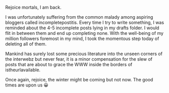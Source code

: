 Rejoice mortals, I am back.

I was unfortunately suffering from the common malady among aspiring bloggers called incompletepostitis. 
Every time I try to write something, I was reminded about the 4-5 incomplete posts lying in my drafts folder. I would flit in between them 
and end up completing none. With the well-being of my million followers foremost in my mind, I took the momentous step today of deleting 
all of them.

Mankind has surely lost some precious literature into the unseen corners of the interwebz but never fear, it is a minor compensation for 
the slew of posts that are about to grace the WWW inside the borders of istheurlavailable.

Once again, rejoice, the winter might be coming but not now. The good times are upon us 😀
